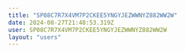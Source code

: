 ```yaml
---
title: "SP08C7R7X4VM7P2CKEE5YNGYJEZWWNYZ882WW2W"
date: 2024-08-27T21:48:53.319Z
user: SP08C7R7X4VM7P2CKEE5YNGYJEZWWNYZ882WW2W
layout: "users"
---
```

    